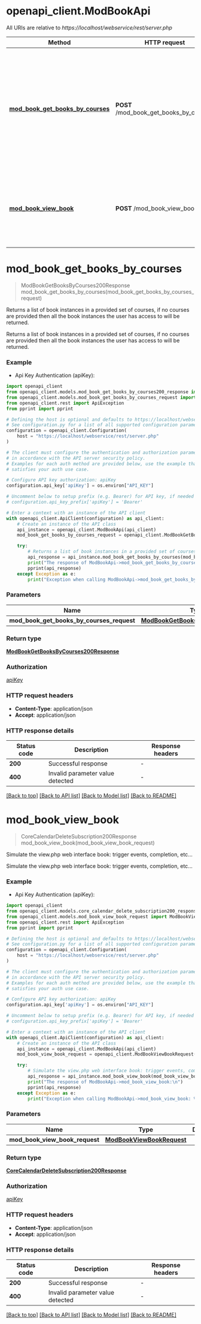 # openapi_client.ModBookApi

All URIs are relative to *https://localhost/webservice/rest/server.php*

Method | HTTP request | Description
------------- | ------------- | -------------
[**mod_book_get_books_by_courses**](ModBookApi.md#mod_book_get_books_by_courses) | **POST** /mod_book_get_books_by_courses | Returns a list of book instances in a provided set of courses,                             if no courses are provided then all the book instances the user has access to will be returned.
[**mod_book_view_book**](ModBookApi.md#mod_book_view_book) | **POST** /mod_book_view_book | Simulate the view.php web interface book: trigger events, completion, etc...


# **mod_book_get_books_by_courses**
> ModBookGetBooksByCourses200Response mod_book_get_books_by_courses(mod_book_get_books_by_courses_request)

Returns a list of book instances in a provided set of courses,                             if no courses are provided then all the book instances the user has access to will be returned.

Returns a list of book instances in a provided set of courses,                             if no courses are provided then all the book instances the user has access to will be returned.

### Example

* Api Key Authentication (apiKey):

```python
import openapi_client
from openapi_client.models.mod_book_get_books_by_courses200_response import ModBookGetBooksByCourses200Response
from openapi_client.models.mod_book_get_books_by_courses_request import ModBookGetBooksByCoursesRequest
from openapi_client.rest import ApiException
from pprint import pprint

# Defining the host is optional and defaults to https://localhost/webservice/rest/server.php
# See configuration.py for a list of all supported configuration parameters.
configuration = openapi_client.Configuration(
    host = "https://localhost/webservice/rest/server.php"
)

# The client must configure the authentication and authorization parameters
# in accordance with the API server security policy.
# Examples for each auth method are provided below, use the example that
# satisfies your auth use case.

# Configure API key authorization: apiKey
configuration.api_key['apiKey'] = os.environ["API_KEY"]

# Uncomment below to setup prefix (e.g. Bearer) for API key, if needed
# configuration.api_key_prefix['apiKey'] = 'Bearer'

# Enter a context with an instance of the API client
with openapi_client.ApiClient(configuration) as api_client:
    # Create an instance of the API class
    api_instance = openapi_client.ModBookApi(api_client)
    mod_book_get_books_by_courses_request = openapi_client.ModBookGetBooksByCoursesRequest() # ModBookGetBooksByCoursesRequest | 

    try:
        # Returns a list of book instances in a provided set of courses,                             if no courses are provided then all the book instances the user has access to will be returned.
        api_response = api_instance.mod_book_get_books_by_courses(mod_book_get_books_by_courses_request)
        print("The response of ModBookApi->mod_book_get_books_by_courses:\n")
        pprint(api_response)
    except Exception as e:
        print("Exception when calling ModBookApi->mod_book_get_books_by_courses: %s\n" % e)
```



### Parameters


Name | Type | Description  | Notes
------------- | ------------- | ------------- | -------------
 **mod_book_get_books_by_courses_request** | [**ModBookGetBooksByCoursesRequest**](ModBookGetBooksByCoursesRequest.md)|  | 

### Return type

[**ModBookGetBooksByCourses200Response**](ModBookGetBooksByCourses200Response.md)

### Authorization

[apiKey](../README.md#apiKey)

### HTTP request headers

 - **Content-Type**: application/json
 - **Accept**: application/json

### HTTP response details

| Status code | Description | Response headers |
|-------------|-------------|------------------|
**200** | Successful response |  -  |
**400** | Invalid parameter value detected |  -  |

[[Back to top]](#) [[Back to API list]](../README.md#documentation-for-api-endpoints) [[Back to Model list]](../README.md#documentation-for-models) [[Back to README]](../README.md)

# **mod_book_view_book**
> CoreCalendarDeleteSubscription200Response mod_book_view_book(mod_book_view_book_request)

Simulate the view.php web interface book: trigger events, completion, etc...

Simulate the view.php web interface book: trigger events, completion, etc...

### Example

* Api Key Authentication (apiKey):

```python
import openapi_client
from openapi_client.models.core_calendar_delete_subscription200_response import CoreCalendarDeleteSubscription200Response
from openapi_client.models.mod_book_view_book_request import ModBookViewBookRequest
from openapi_client.rest import ApiException
from pprint import pprint

# Defining the host is optional and defaults to https://localhost/webservice/rest/server.php
# See configuration.py for a list of all supported configuration parameters.
configuration = openapi_client.Configuration(
    host = "https://localhost/webservice/rest/server.php"
)

# The client must configure the authentication and authorization parameters
# in accordance with the API server security policy.
# Examples for each auth method are provided below, use the example that
# satisfies your auth use case.

# Configure API key authorization: apiKey
configuration.api_key['apiKey'] = os.environ["API_KEY"]

# Uncomment below to setup prefix (e.g. Bearer) for API key, if needed
# configuration.api_key_prefix['apiKey'] = 'Bearer'

# Enter a context with an instance of the API client
with openapi_client.ApiClient(configuration) as api_client:
    # Create an instance of the API class
    api_instance = openapi_client.ModBookApi(api_client)
    mod_book_view_book_request = openapi_client.ModBookViewBookRequest() # ModBookViewBookRequest | 

    try:
        # Simulate the view.php web interface book: trigger events, completion, etc...
        api_response = api_instance.mod_book_view_book(mod_book_view_book_request)
        print("The response of ModBookApi->mod_book_view_book:\n")
        pprint(api_response)
    except Exception as e:
        print("Exception when calling ModBookApi->mod_book_view_book: %s\n" % e)
```



### Parameters


Name | Type | Description  | Notes
------------- | ------------- | ------------- | -------------
 **mod_book_view_book_request** | [**ModBookViewBookRequest**](ModBookViewBookRequest.md)|  | 

### Return type

[**CoreCalendarDeleteSubscription200Response**](CoreCalendarDeleteSubscription200Response.md)

### Authorization

[apiKey](../README.md#apiKey)

### HTTP request headers

 - **Content-Type**: application/json
 - **Accept**: application/json

### HTTP response details

| Status code | Description | Response headers |
|-------------|-------------|------------------|
**200** | Successful response |  -  |
**400** | Invalid parameter value detected |  -  |

[[Back to top]](#) [[Back to API list]](../README.md#documentation-for-api-endpoints) [[Back to Model list]](../README.md#documentation-for-models) [[Back to README]](../README.md)

